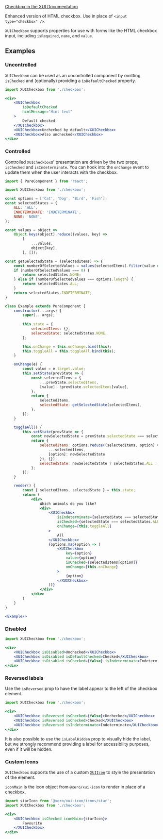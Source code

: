 <div class="xui-margin-vertical">
	<a href="../section-building-blocks-controls-checkbox.html" isDocLink>Checkbox in the XUI Documentation</a>
</div>

Enhanced version of HTML checkbox. Use in place of `<input type="checkbox" />`.

`XUICheckbox` supports properties for use with forms like the HTML checkbox input, including `isRequired`, `name`, and `value`.

## Examples

### Uncontrolled

`XUICheckbox` can be used as an uncontrolled component by omitting `isChecked` and (optionally) providing a `isDefaultChecked` property.

```jsx harmony
import XUICheckbox from './checkbox';

<div>
	<XUICheckbox
		isDefaultChecked
		hintMessage="Hint text"
	>
		Default checked
	</XUICheckbox>
	<XUICheckbox>Unchecked by default</XUICheckbox>
	<XUICheckbox>Also unchecked</XUICheckbox>
</div>
```

### Controlled

Controlled `XUICheckbox`s' presentation are driven by the two props, `isChecked` and `isIndeterminate`. You can hook into the `onChange` event to update them when the user interacts with the checkbox.

```jsx harmony
import { PureComponent } from 'react';

import XUICheckbox from './checkbox';

const options = ['Cat', 'Dog', 'Bird', 'Fish'];
const selectedStates = {
	ALL: 'ALL',
	INDETERMINATE: 'INDETERMINATE',
	NONE: 'NONE',
};

const values = object =>
	Object.keys(object).reduce((values, key) =>
		[
			...values,
			object[key],
		], []);

const getSelectedState = (selectedItems) => {
	const numberOfSelectedValues = values(selectedItems).filter(value => value).length;
	if (numberOfSelectedValues === 0) {
		return selectedStates.NONE;
	} else if (numberOfSelectedValues === options.length) {
		return selectedStates.ALL;
	}
	return selectedStates.INDETERMINATE;
}

class Example extends PureComponent {
	constructor(...args) {
		super(...args);
		
		this.state = {
			selectedItems: {},
			selectedState: selectedStates.NONE,
		};

		this.onChange = this.onChange.bind(this);
		this.toggleAll = this.toggleAll.bind(this);
	}

	onChange(e) {
		const value = e.target.value;
		this.setState(prevState => {
			const selectedItems = {
				...prevState.selectedItems,
				[value]: !prevState.selectedItems[value],
			};
			return {
				selectedItems,
				selectedState: getSelectedState(selectedItems),
			};
		});
	}

	toggleAll() {
		this.setState(prevState => {
			const newSelectedState = prevState.selectedState === selectedStates.ALL ? false : true;
			return {
				selectedItems: options.reduce((selectedItems, option) => ({
					...selectedItems,
					[option]: newSelectedState
				}), {}),
				selectedState: newSelectedState ? selectedStates.ALL : selectedStates.NONE,
			};
		});
	}

	render() {
		const { selectedItems, selectedState } = this.state;
		return (
			<div>
				Which animals do you like?
				<div>
					<XUICheckbox
						isIndeterminate={selectedState === selectedStates.INDETERMINATE}
						isChecked={selectedState === selectedStates.ALL}
						onChange={this.toggleAll}
					>
						All
					</XUICheckbox>
					{options.map(option => (
						<XUICheckbox
							key={option}
							value={option}
							isChecked={selectedItems[option]}
							onChange={this.onChange}
						>
							{option}
						</XUICheckbox>
					))}
				</div>
			</div>
		)
	}
}

<Example/>
```

### Disabled

```jsx harmony
import XUICheckbox from './checkbox';

<div>
	<XUICheckbox isDisabled>Unchecked</XUICheckbox>
	<XUICheckbox isDisabled isDefaultChecked>Checked</XUICheckbox>
	<XUICheckbox isDisabled isChecked={false} isIndeterminate>Indeterminate</XUICheckbox>
</div>
```

### Reversed labels

Use the `isReversed` prop to have the label appear to the left of the checkbox element.

```jsx harmony
import XUICheckbox from './checkbox';

<div>
	<XUICheckbox isReversed isChecked={false}>Unchecked</XUICheckbox>
	<XUICheckbox isReversed isChecked>Checked</XUICheckbox>
	<XUICheckbox isReversed isIndeterminate>Indeterminate</XUICheckbox>
</div>
```

It is also possible to use the `isLabelHidden` prop to visually hide the label, but we strongly recommend providing a label for accessibility purposes, even if it will be hidden.

### Custom Icons

`XUICheckbox` supports the use of a custom [`XUIIcon`](#icon) to style the presentation of the element.

`iconMain` is the icon object from `@xero/xui-icon` to render in place of a checkbox.

```jsx harmony
import starIcon from '@xero/xui-icon/icons/star';
import XUICheckbox from './checkbox';

<div>
	<XUICheckbox isChecked iconMain={starIcon}>
		Favourite
	</XUICheckbox>
</div>
```
